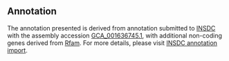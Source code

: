 

Annotation
----------

The annotation presented is derived from annotation submitted to
[INSDC](http://www.insdc.org) with the assembly accession
[GCA\_001636745.1](http://www.ebi.ac.uk/ena/data/view/GCA_001636745.1),
with additional non-coding genes derived from
[Rfam](http://rfam.xfam.org/). For more details, please visit [INSDC
annotation
import](http://ensemblgenomes.org/info/data/insdc_annotation).
